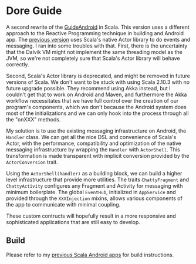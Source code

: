 Dore Guide
==========

A second rewrite of the [GuideAndroid](https://github.com/VandyMobile/guide-android) in Scala.
This version uses a different approach to the Reactive Programming technique in building
and Android app. The [previous version](https://github.com/AliceCengal/doreguide-scala) uses Scala's native Actor library to do events and
messaging. I ran into some troubles with that. First, there is the uncertainty that the Dalvik
VM might not implement the same threading model as the JVM, so we're not completely sure that
Scala's Actor library will behave correctly.

Second, Scala's Actor library is deprecated, and
might be removed in future versions of Scala. We don't want to be stuck with using Scala 2.10.3
with no future upgrade possible. They recommend using Akka instead, but I couldn't get that to
work on Android and Maven, and furthermore the Akka workflow necessitates that we have full control over the
creation of our program's components, which we don't because the Android system does most of
the initializations and we can only hook into the process through all the "onXXX" methods.

My solution is to use the existing messaging infrastructure on Android, the `Handler` class.
We can get all the nice DSL and convenience of Scala's Actor, with the performance, compatibility
and optimization of the native messaging infrastructure by wrapping the `Handler` with `ActorShell`.
This transformation is made transparent with implicit conversion provided by the `ActorConversion`
trait.

Using the `ActorShell(handler)` as a building block, we can build a higher level infrastructure
that provide more utilities. The traits `ChattyFragment` and `ChattyActivity` configures any Fragment
and Activity for messaging with minimum boilerplate. The global `EventHub`, initialized
in `AppService` and provided through the `XXXInjection` mixins, allows various components of the app
to communicate with minimal coupling.

These custom contructs will hopefully result in a more responsive and sophisticated applications
that are still easy to develop.

Build
-----

Please refer to my [previous Scala Android apps](https://github.com/AliceCengal/doreguide-scala) for build instructions.